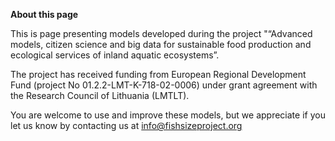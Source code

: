 **About this page**

This is page presenting models developed during the project "“Advanced models, citizen science and big data for sustainable food production and 
ecological services of inland aquatic ecosystems”. 

The project has received funding from European Regional Development Fund (project No 01.2.2-LMT-K-718-02-0006) under grant agreement with the 
Research Council of Lithuania (LMTLT).

You are welcome to use and improve these models, but we appreciate if you let us know by contacting us at info@fishsizeproject.org 

